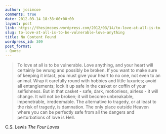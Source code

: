 ```yaml
---
author: jcsimcoe
comments: true
date: 2012-03-14 18:38:00+00:00
layout: post
link: https://thesimcoes.wordpress.com/2012/03/14/to-love-at-all-is-to-be-vulnerable-love-anything/
slug: to-love-at-all-is-to-be-vulnerable-love-anything
title: No Content Found
wordpress_id: 309
post_format:
- Quote
---
```


<blockquote>To love at all is to be vulnerable. Love anything, and your heart will certainly be wrung and possibly be broken. If you want to make sure of keeping it intact, you must give your heart to no one, not even to an animal. Wrap it carefully round with hobbies and little luxuries; avoid all entanglements; lock it up safe in the casket or coffin of your selfishness. But in that casket - safe, dark, motionless, airless - it will change. It will not be broken; it will become unbreakable, impenetrable, irredeemable. The alternative to tragedy, or at least to the risk of tragedy, is damnation. The only place outside Heaven where you can be perfectly safe from all the dangers and perturbations of love is Hell.</blockquote>





C.S. Lewis _The Four Loves_
